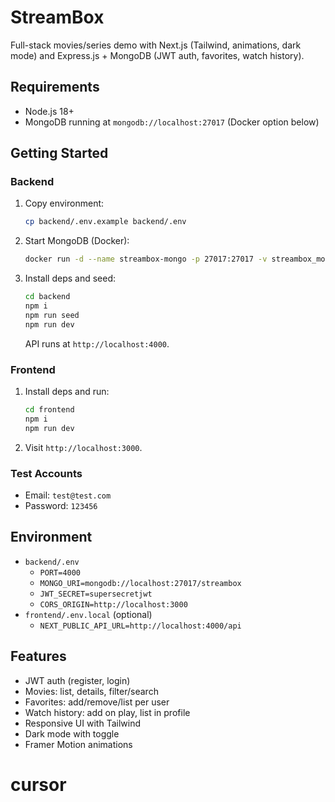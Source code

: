 # StreamBox

Full-stack movies/series demo with Next.js (Tailwind, animations, dark mode) and Express.js + MongoDB (JWT auth, favorites, watch history).

## Requirements

- Node.js 18+
- MongoDB running at `mongodb://localhost:27017` (Docker option below)

## Getting Started

### Backend

1. Copy environment:
   ```bash
   cp backend/.env.example backend/.env
   ```
2. Start MongoDB (Docker):
   ```bash
   docker run -d --name streambox-mongo -p 27017:27017 -v streambox_mongo:/data/db mongo:7
   ```
3. Install deps and seed:
   ```bash
   cd backend
   npm i
   npm run seed
   npm run dev
   ```
   API runs at `http://localhost:4000`.

### Frontend

1. Install deps and run:
   ```bash
   cd frontend
   npm i
   npm run dev
   ```
2. Visit `http://localhost:3000`.

### Test Accounts

- Email: `test@test.com`
- Password: `123456`

## Environment

- `backend/.env`
  - `PORT=4000`
  - `MONGO_URI=mongodb://localhost:27017/streambox`
  - `JWT_SECRET=supersecretjwt`
  - `CORS_ORIGIN=http://localhost:3000`
- `frontend/.env.local` (optional)
  - `NEXT_PUBLIC_API_URL=http://localhost:4000/api`

## Features

- JWT auth (register, login)
- Movies: list, details, filter/search
- Favorites: add/remove/list per user
- Watch history: add on play, list in profile
- Responsive UI with Tailwind
- Dark mode with toggle
- Framer Motion animations

# cursor